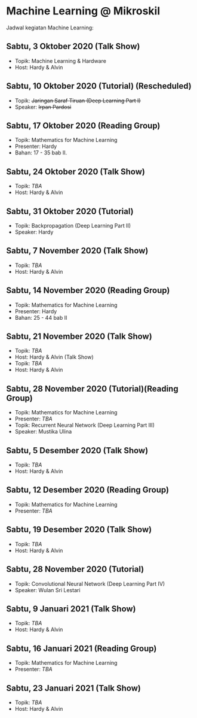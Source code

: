 # Machine Learning @ Mikroskil
Jadwal kegiatan Machine Learning:

## Sabtu, 3 Oktober 2020 (Talk Show)
- Topik: Machine Learning & Hardware
- Host: Hardy & Alvin

## Sabtu, 10 Oktober 2020 (Tutorial) (Rescheduled)
- Topik: ~~Jaringan Saraf Tiruan (Deep Learning Part I)~~
- Speaker: ~~Irpan Pardosi~~

## Sabtu, 17 Oktober 2020 (Reading Group)
- Topik: Mathematics for Machine Learning
- Presenter: Hardy
- Bahan: 17 - 35 bab II.


## Sabtu, 24 Oktober 2020 (Talk Show)
- Topik: *TBA*
- Host: Hardy & Alvin

## Sabtu, 31 Oktober 2020 (Tutorial)
- Topik: Backpropagation (Deep Learning Part II)
- Speaker: Hardy

## Sabtu, 7 November 2020 (Talk Show)
- Topik: *TBA*
- Host: Hardy & Alvin

## Sabtu, 14 November 2020 (Reading Group)
- Topik: Mathematics for Machine Learning
- Presenter: Hardy
- Bahan: 25 - 44 bab II

## Sabtu, 21 November 2020 (Talk Show)
- Topik: *TBA*
- Host: Hardy & Alvin
(Talk Show)
- Topik: *TBA*
- Host: Hardy & Alvin
## Sabtu, 28 November 2020  (Tutorial)(Reading Group)
- Topik: Mathematics for Machine Learning
- Presenter: *TBA*
- Topik: Recurrent Neural Network (Deep Learning Part III)
- Speaker: Mustika Ulina

## Sabtu, 5 Desember 2020 (Talk Show)
- Topik: *TBA*
- Host: Hardy & Alvin

## Sabtu, 12 Desember 2020 (Reading Group)
- Topik: Mathematics for Machine Learning
- Presenter: *TBA*


## Sabtu, 19 Desember 2020 (Talk Show)
- Topik: *TBA*
- Host: Hardy & Alvin

## Sabtu, 28 November 2020 (Tutorial)
- Topik: Convolutional Neural Network (Deep Learning Part IV)
- Speaker: Wulan Sri Lestari

## Sabtu, 9 Januari 2021 (Talk Show)
- Topik: *TBA*
- Host: Hardy & Alvin

## Sabtu, 16 Januari 2021 (Reading Group)
- Topik: Mathematics for Machine Learning
- Presenter: *TBA*


## Sabtu, 23 Januari  2021 (Talk Show)
- Topik: *TBA*
- Host: Hardy & Alvin
